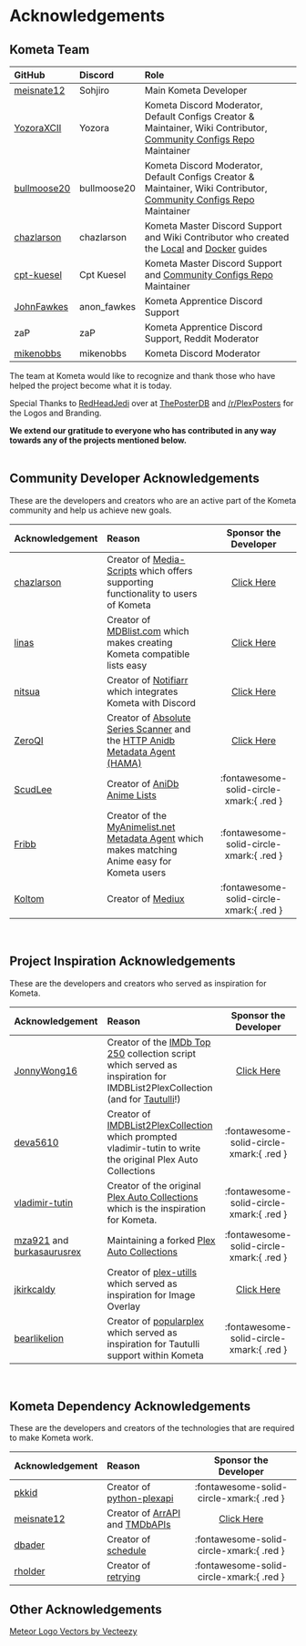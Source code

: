 # Acknowledgements

## Kometa Team

| GitHub                                        | Discord     | Role                                                                                                                                                                    |
|:----------------------------------------------|:------------|:------------------------------------------------------------------------------------------------------------------------------------------------------------------------|
| [meisnate12](https://github.com/meisnate12/)  | Sohjiro     | Main Kometa Developer                                                                                                                                                   |
| [YozoraXCII](https://github.com/YozoraXCII)   | Yozora      | Kometa Discord Moderator, Default Configs Creator & Maintainer, Wiki Contributor, [Community Configs Repo](https://github.com/Kometa-Team/Community-Configs) Maintainer |
| [bullmoose20](https://github.com/bullmoose20) | bullmoose20 | Kometa Discord Moderator, Default Configs Creator & Maintainer, Wiki Contributor, [Community Configs Repo](https://github.com/Kometa-Team/Community-Configs) Maintainer |
| [chazlarson](https://github.com/chazlarson/)  | chazlarson  | Kometa Master Discord Support and Wiki Contributor who created the [Local](install/local.md) and [Docker](install/docker.md) guides                                     |
| [cpt-kuesel](https://github.com/cpt-kuesel)   | Cpt Kuesel  | Kometa Master Discord Support and [Community Configs Repo](https://github.com/Kometa-Team/Community-Configs) Maintainer                                                 |
| [JohnFawkes](https://github.com/JohnFawkes)   | anon_fawkes | Kometa Apprentice Discord Support                                                                                                                                       |
| zaP                                           | zaP         | Kometa Apprentice Discord Support, Reddit Moderator                                                                                                                     |
| [mikenobbs](https://github.com/mikenobbs)     | mikenobbs   | Kometa Discord Moderator                                                                                                                                                |

The team at Kometa would like to recognize and thank those who have helped the project become what it is today. 

Special Thanks to [RedHeadJedi](https://theposterdb.com/user/RedHeadJedi) over at [ThePosterDB](https://theposterdb.com) and [/r/PlexPosters](https://www.reddit.com/r/PlexPosters) for the Logos and Branding.

**We extend our gratitude to everyone who has contributed in any way towards any of the projects mentioned below.**
<br>
<br>

## Community Developer Acknowledgements

These are the developers and creators who are an active part of the Kometa community and help us achieve new goals.

| Acknowledgement                              | Reason                                                                                                                                                                    |                      Sponsor the Developer                       |
|:---------------------------------------------|:--------------------------------------------------------------------------------------------------------------------------------------------------------------------------|:----------------------------------------------------------------:|
| [chazlarson](https://github.com/chazlarson/) | Creator of [Media-Scripts](https://github.com/chazlarson/Media-Scripts) which offers supporting functionality to users of Kometa                                          | [Click Here](https://www.google.com/search?q=food+shelf+near+me) | 
| [linas](https://github.com/linaspurinis)     | Creator of [MDBlist.com](https://github.com/deva5610/IMDBList2PlexCollection) which makes creating Kometa compatible lists easy                                           |       [Click Here](https://www.patreon.com/mdblist/posts)        |
| [nitsua](https://github.com/austinwbest)     | Creator of [Notifiarr](https://github.com/Notifiarr) which integrates Kometa with Discord                                                                                 |       [Click Here](https://github.com/sponsors/Notifiarr)        |
| [ZeroQI](https://github.com/ZeroQI)          | Creator of [Absolute Series Scanner](https://github.com/ZeroQI/Absolute-Series-Scanner) and the [HTTP Anidb Metadata Agent (HAMA)](https://github.com/ZeroQI/Hama.bundle) |         [Click Here](https://github.com/sponsors/ZeroQI)         |
| [ScudLee](https://github.com/ScudLee)        | Creator of [AniDb Anime Lists](https://github.com/Anime-Lists/anime-lists)                                                                                                |             :fontawesome-solid-circle-xmark:{ .red }             |
| [Fribb](https://github.com/Fribb)            | Creator of the [MyAnimelist.net Metadata Agent](https://github.com/Fribb/MyAnimeList.bundle) which makes matching Anime easy for Kometa users                             |             :fontawesome-solid-circle-xmark:{ .red }             | 
| [Koltom](https://mediux.pro/)                | Creator of [Mediux](https://mediux.pro/)                                                                                                                                  |             :fontawesome-solid-circle-xmark:{ .red }             | 

<br>

## Project Inspiration Acknowledgements

These are the developers and creators who served as inspiration for Kometa.

| Acknowledgement                                                                             | Reason                                                                                                                                                                                                                                    |                 Sponsor the Developer                 |
|:--------------------------------------------------------------------------------------------|:------------------------------------------------------------------------------------------------------------------------------------------------------------------------------------------------------------------------------------------|:-----------------------------------------------------:|
| [JonnyWong16](https://github.com/JonnyWong16)                                               | Creator of the [IMDb Top 250](https://gist.github.com/JonnyWong16/f5b9af386ea58e19bf18c09f2681df23) collection script which served as inspiration for IMDBList2PlexCollection (and for [Tautulli](https://github.com/Tautulli/Tautulli)!) | [Click Here](https://github.com/sponsors/JonnyWong16) |
| [deva5610](https://github.com/deva5610)                                                     | Creator of [IMDBList2PlexCollection](https://github.com/deva5610/IMDBList2PlexCollection) which prompted vladimir-tutin to write the original Plex Auto Collections                                                                       |       :fontawesome-solid-circle-xmark:{ .red }        |
| [vladimir-tutin](https://github.com/vladimir-tutin)                                         | Creator of the original [Plex Auto Collections](https://github.com/vladimir-tutin/Plex-Auto-Collections) which is the inspiration for Kometa.                                                                                             |       :fontawesome-solid-circle-xmark:{ .red }        |
| [mza921](https://github.com/mza921) and [burkasaurusrex](https://github.com/burkasaurusrex) | Maintaining a forked [Plex Auto Collections](https://github.com/mza921/Plex-Auto-Collections)                                                                                                                                             |       :fontawesome-solid-circle-xmark:{ .red }        |
| [jkirkcaldy](https://github.com/jkirkcaldy)                                                 | Creator of [plex-utills](https://github.com/jkirkcaldy/plex-utills) which served as inspiration for Image Overlay                                                                                                                         | [Click Here](https://opencollective.com/themainframe) |
| [bearlikelion](https://github.com/bearlikelion)                                             | Creator of [popularplex](https://github.com/bearlikelion/popularplex) which served as inspiration for Tautulli support within Kometa                                                                                                      |       :fontawesome-solid-circle-xmark:{ .red }        |

<br>

## Kometa Dependency Acknowledgements
These are the developers and creators of the technologies that are required to make Kometa work.

| Acknowledgement                             | Reason                                                                                                             |                Sponsor the Developer                 |
|:--------------------------------------------|:-------------------------------------------------------------------------------------------------------------------|:----------------------------------------------------:|
| [pkkid](https://github.com/pkkid)           | Creator of [python-plexapi](https://github.com/pkkid/python-plexapi)                                               |       :fontawesome-solid-circle-xmark:{ .red }       |
| [meisnate12](https://github.com/meisnate12) | Creator of [ArrAPI](https://github.com/Kometa-Team/ArrAPI) and [TMDbAPIs](https://github.com/Kometa-Team/TMDbAPIs) | [Click Here](https://github.com/sponsors/meisnate12) |
| [dbader](https://github.com/dbader)         | Creator of [schedule](https://github.com/dbader/schedule)                                                          |       :fontawesome-solid-circle-xmark:{ .red }       |
| [rholder](https://github.com/rholder)       | Creator of [retrying](https://github.com/rholder/retrying)                                                         |       :fontawesome-solid-circle-xmark:{ .red }       |

## Other Acknowledgements

<a href="https://www.vecteezy.com/free-vector/meteor-logo">Meteor Logo Vectors by Vecteezy</a>